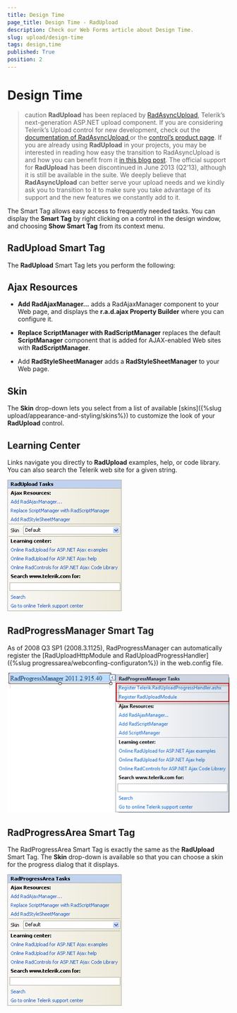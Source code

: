 ```yaml
---
title: Design Time
page_title: Design Time - RadUpload
description: Check our Web Forms article about Design Time.
slug: upload/design-time
tags: design,time
published: True
position: 2
---
```


# Design Time



>caution  **RadUpload** has been replaced by [RadAsyncUpload](https://demos.telerik.com/aspnet-ajax/asyncupload/examples/overview/defaultcs.aspx), Telerik’s next-generation ASP.NET upload component. If you are considering Telerik’s Upload control for new development, check out the [ documentation of RadAsyncUpload ](https://www.telerik.com/help/aspnet-ajax/asyncupload-overview.html) or the [control’s product page](https://www.telerik.com/products/aspnet-ajax/asyncupload.aspx). If you are already using **RadUpload** in your projects, you may be interested in reading how easy the transition to RadAsyncUpload is and how you can benefit from it [in this blog post](https://blogs.telerik.com/blogs/12-12-05/the-case-of-telerik-s-new-old-asp.net-ajax-upload-control-radasyncupload). The official support for **RadUpload** has been discontinued in June 2013 (Q2’13), although it is still be available in the suite. We deeply believe that **RadAsyncUpload** can better serve your upload needs and we kindly ask you to transition to it to make sure you take advantage of its support and the new features we constantly add to it.
>


The Smart Tag allows easy access to frequently needed tasks. You can display the **Smart Tag** by right clicking on a control in the design window, and choosing **Show Smart Tag** from its context menu.

## RadUpload Smart Tag

The **RadUpload** Smart Tag lets you perform the following:

## Ajax Resources

* **Add RadAjaxManager...** adds a RadAjaxManager component to your Web page, and displays the **r.a.d.ajax Property Builder** where you can configure it.

* **Replace ScriptManager with RadScriptManager** replaces the default **ScriptManager** component that is added for AJAX-enabled Web sites with **RadScriptManager**.

* Add **RadStyleSheetManager** adds a **RadStyleSheetManager** to your Web page.

## Skin

The **Skin** drop-down lets you select from a list of available [skins]({%slug upload/appearance-and-styling/skins%}) to customize the look of your **RadUpload** control.

## Learning Center

Links navigate you directly to **RadUpload** examples, help, or code library. You can also search the Telerik web site for a given string.

![Smart Tag](images/upload_smart_tag.png)



## RadProgressManager Smart Tag

As of 2008 Q3 SP1 (2008.3.1125), RadProgressManager can automatically register the [RadUploadHttpModule and RadUploadProgressHandler]({%slug progressarea/webconfing-configuraton%}) in the web.config file.

![RadProgressManager Smart Tag](images/upload_radprogressmanager_smart_tag.png)



## RadProgressArea Smart Tag

The RadProgressArea Smart Tag is exactly the same as the **RadUpload** Smart Tag. The **Skin** drop-down is available so that you can choose a skin for the progress dialog that it displays.

![RadUpload Smart Tag](images/upload_radprogressarea_smart_tag.png)
